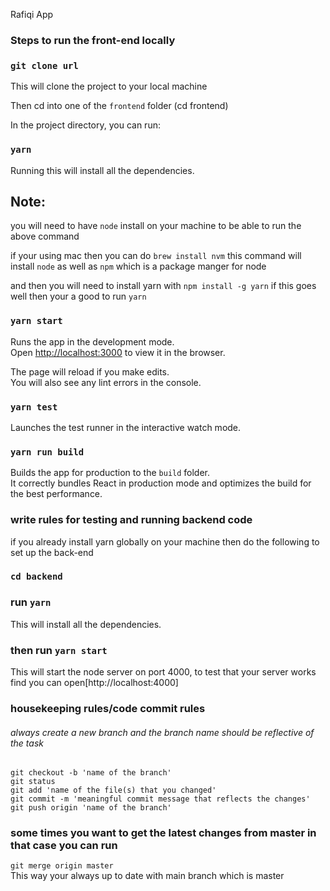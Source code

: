 Rafiqi App

### Steps to run the front-end locally

### `git clone url`

This will clone the project to your local machine

Then cd into one of the `frontend` folder (cd frontend)

In the project directory, you can run:

### `yarn`

Running this will install all the dependencies.<br>

## Note:

you will need to have `node` install on your machine to be able to run the above command <br>

if your using mac then you can do `brew install nvm` this command will install `node` as well as `npm` which is a package manger for node <br>

and then you will need to install yarn with `npm install -g yarn` if this goes well then your a good to run `yarn` <br>

### `yarn start`

Runs the app in the development mode.<br>
Open [http://localhost:3000](http://localhost:3000) to view it in the browser.

The page will reload if you make edits.<br>
You will also see any lint errors in the console.

### `yarn test`

Launches the test runner in the interactive watch mode.<br>

### `yarn run build`

Builds the app for production to the `build` folder.<br>
It correctly bundles React in production mode and optimizes the build for the best performance.

### write rules for testing and running backend code

if you already install yarn globally on your machine then do the following to set up the back-end

### `cd backend`

### run `yarn`

This will install all the dependencies.

### then run `yarn start`

This will start the node server on port 4000, to test that your server works find you can open[http://localhost:4000]

### housekeeping rules/code commit rules

###### always create a new branch and the branch name should be reflective of the task

`git checkout -b 'name of the branch'`<br>
`git status` <br>
`git add 'name of the file(s) that you changed'` <br>
`git commit -m 'meaningful commit message that reflects the changes'` <br>
`git push origin 'name of the branch'` <br>

### some times you want to get the latest changes from master in that case you can run

`git merge origin master` <br>
This way your always up to date with main branch which is master
